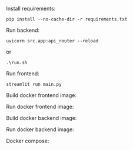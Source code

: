 Install requirements: 

``pip install --no-cache-dir -r requirements.txt``

Run backend:

``uvicorn src.app:api_router --reload`` 

or 

``.\run.sh``

Run frontend:

``streamlit run main.py`` 

Build docker frontend image:

Run docker frontend image:

Build docker backend image:

Run docker backend image:

Docker compose: